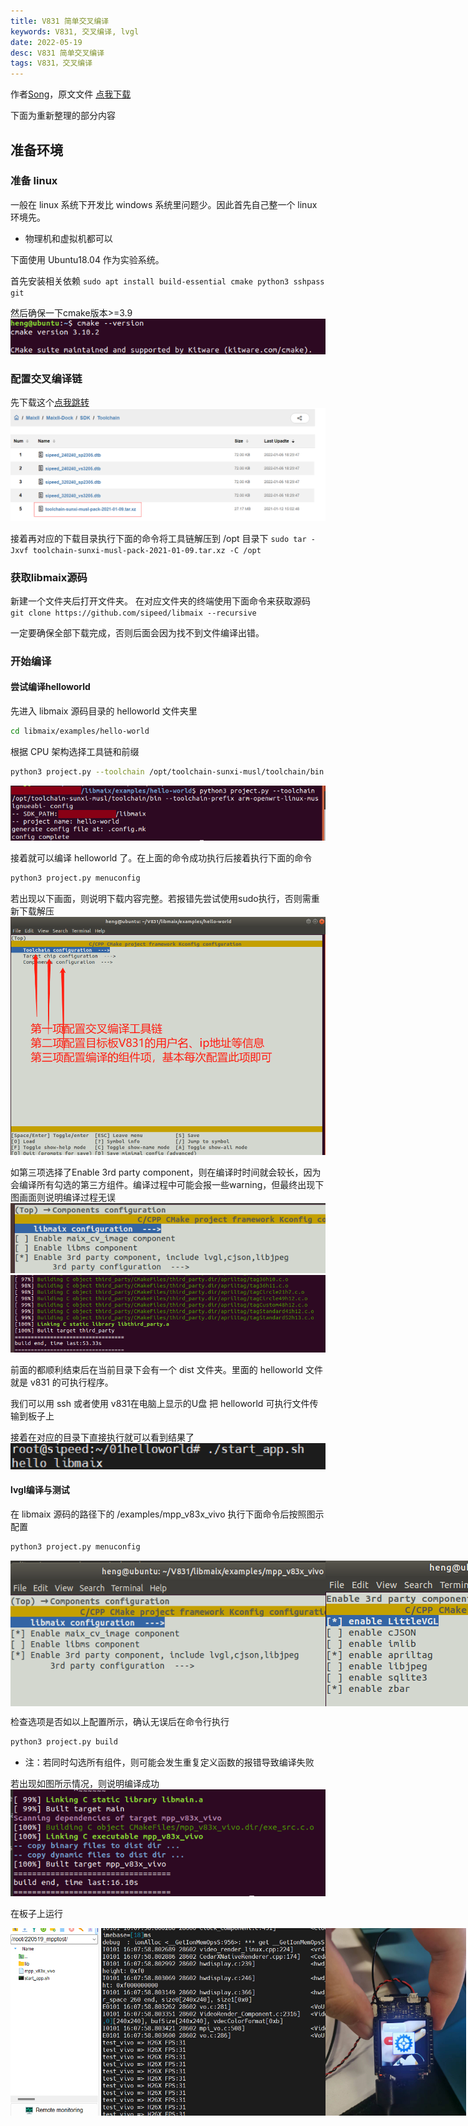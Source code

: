 ```yaml
---
title: V831 简单交叉编译
keywords: V831, 交叉编译, lvgl
date: 2022-05-19
desc: V831 简单交叉编译
tags: V831，交叉编译
---
```


<!-- more -->

作者[Song](QQ群友)，原文文件 [点我下载](https://dl.sipeed.com/fileList/others/wiki_news/v831_lvgl_news/220519UbuntuForV831%E9%85%8D%E7%BD%AE%E6%95%99%E7%A8%8B.pptx)

下面为重新整理的部分内容

## 准备环境

### 准备 linux

一般在 linux 系统下开发比 windows 系统里问题少。因此首先自己整一个 linux 环境先。

- 物理机和虚拟机都可以

下面使用 Ubuntu18.04 作为实验系统。

首先安装相关依赖 `sudo apt install build-essential cmake python3 sshpass git`

然后确保一下cmake版本>=3.9
![](./assets/cmake-version.png)

### 配置交叉编译链

先下载这个[点我跳转](https://dl.sipeed.com/shareURL/MaixII/MaixII-Dock/SDK/Toolchain)
![](./assets/toolchain.png)

接着再对应的下载目录执行下面的命令将工具链解压到 /opt 目录下
`sudo tar -Jxvf toolchain-sunxi-musl-pack-2021-01-09.tar.xz -C /opt`

### 获取libmaix源码

新建一个文件夹后打开文件夹。
在对应文件夹的终端使用下面命令来获取源码
`git clone https://github.com/sipeed/libmaix --recursive`

一定要确保全部下载完成，否则后面会因为找不到文件编译出错。

### 开始编译

#### 尝试编译helloworld

先进入 libmaix 源码目录的 helloworld 文件夹里
```bash
cd libmaix/examples/hello-world
```

根据 CPU 架构选择工具链和前缀
```bash
python3 project.py --toolchain /opt/toolchain-sunxi-musl/toolchain/bin --toolchain-prefix arm-openwrt-linux-muslgnueabi- config
```
![](./assets/helloworld.png)

接着就可以编译 helloworld 了。在上面的命令成功执行后接着执行下面的命令
```bash
python3 project.py menuconfig
```

若出现以下画面，则说明下载内容完整。若报错先尝试使用sudo执行，否则需重新下载解压
![](./assets/helloworld-menuconfig.png)

如第三项选择了Enable 3rd party component，则在编译时时间就会较长，因为会编译所有勾选的第三方组件。编译过程中可能会报一些warning，但最终出现下图画面则说明编译过程无误
<img src="./assets/enable-3rd-party-component.png">
<img src="./assets/finish-helloworld.png">

前面的都顺利结束后在当前目录下会有一个 dist 文件夹。里面的 helloworld 文件就是 v831 的可执行程序。

我们可以用 ssh 或者使用 v831在电脑上显示的U盘 把 helloworld 可执行文件传输到板子上

接着在对应的目录下直接执行就可以看到结果了
![](./assets/run-helloworld.png)

#### lvgl编译与测试

在 libmaix 源码的路径下的 /examples/mpp_v83x_vivo 执行下面命令后按照图示配置
```bash
python3 project.py menuconfig
```
<html>
<div class="imbox">
    <img src="./assets/lvgl-1.png" >
    <img src="./assets/lvgl-2.png" >
</div>
</html>

检查选项是否如以上配置所示，确认无误后在命令行执行
```bash
python3 project.py build
```
- 注：若同时勾选所有组件，则可能会发生重复定义函数的报错导致编译失败

若出现如图所示情况，则说明编译成功
<img src="./assets/lvgl-3.png">

在板子上运行
<html>
<div class="imbox">
    <img src="./assets/lvgl-4.png" height=300>
    <img src="./assets/lvgl-5.png" height=300>
<style>
.imbox{
     display:flex;
     flex-direction: row;
     }
</style>
</div>
</html>




